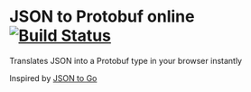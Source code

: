 # JSON to Protobuf online [![Build Status](https://travis-ci.org/json-to-proto/json-to-proto.github.io.svg?branch=master)](https://travis-ci.org/json-to-proto/json-to-proto.github.io)

Translates JSON into a Protobuf type in your browser instantly

Inspired by [JSON to Go](https://mholt.github.io/json-to-go/)
